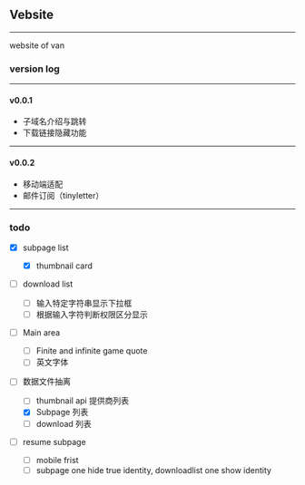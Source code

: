 ## Vebsite
---
website of van



### version log
---

#### v0.0.1
- 子域名介绍与跳转
- 下载链接隐藏功能
---

#### v0.0.2
- 移动端适配
- 邮件订阅（tinyletter）
---

### todo

- [x] subpage list
  - [x] thumbnail card
  
- [ ] download list

  - [ ] 输入特定字符串显示下拉框
  - [ ] 根据输入字符判断权限区分显示

- [ ] Main area

  - [ ] Finite and infinite game quote
  - [ ] 英文字体

- [ ] 数据文件抽离
  - [ ] thumbnail api 提供商列表
  - [x] Subpage 列表
  - [ ] download 列表

- [ ] resume subpage
  - [ ] mobile frist
  - [ ] subpage one hide true identity, downloadlist one show identity
